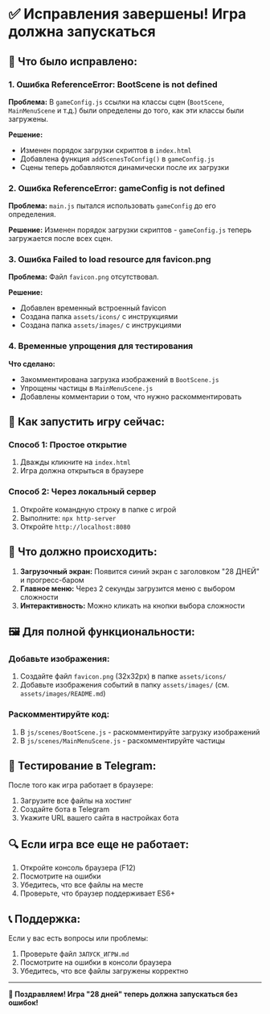 # ✅ Исправления завершены! Игра должна запускаться

## 🔧 Что было исправлено:

### 1. Ошибка ReferenceError: BootScene is not defined
**Проблема:** В `gameConfig.js` ссылки на классы сцен (`BootScene`, `MainMenuScene` и т.д.) были определены до того, как эти классы были загружены.

**Решение:** 
- Изменен порядок загрузки скриптов в `index.html`
- Добавлена функция `addScenesToConfig()` в `gameConfig.js`
- Сцены теперь добавляются динамически после их загрузки

### 2. Ошибка ReferenceError: gameConfig is not defined
**Проблема:** `main.js` пытался использовать `gameConfig` до его определения.

**Решение:** Изменен порядок загрузки скриптов - `gameConfig.js` теперь загружается после всех сцен.

### 3. Ошибка Failed to load resource для favicon.png
**Проблема:** Файл `favicon.png` отсутствовал.

**Решение:** 
- Добавлен временный встроенный favicon
- Создана папка `assets/icons/` с инструкциями
- Создана папка `assets/images/` с инструкциями

### 4. Временные упрощения для тестирования
**Что сделано:**
- Закомментирована загрузка изображений в `BootScene.js`
- Упрощены частицы в `MainMenuScene.js`
- Добавлены комментарии о том, что нужно раскомментировать

## 🚀 Как запустить игру сейчас:

### Способ 1: Простое открытие
1. Дважды кликните на `index.html`
2. Игра должна открыться в браузере

### Способ 2: Через локальный сервер
1. Откройте командную строку в папке с игрой
2. Выполните: `npx http-server`
3. Откройте `http://localhost:8080`

## 🎯 Что должно происходить:

1. **Загрузочный экран:** Появится синий экран с заголовком "28 ДНЕЙ" и прогресс-баром
2. **Главное меню:** Через 2 секунды загрузится меню с выбором сложности
3. **Интерактивность:** Можно кликать на кнопки выбора сложности

## 🖼️ Для полной функциональности:

### Добавьте изображения:
1. Создайте файл `favicon.png` (32x32px) в папке `assets/icons/`
2. Добавьте изображения событий в папку `assets/images/` (см. `assets/images/README.md`)

### Раскомментируйте код:
1. В `js/scenes/BootScene.js` - раскомментируйте загрузку изображений
2. В `js/scenes/MainMenuScene.js` - раскомментируйте частицы

## 📱 Тестирование в Telegram:

После того как игра работает в браузере:
1. Загрузите все файлы на хостинг
2. Создайте бота в Telegram
3. Укажите URL вашего сайта в настройках бота

## 🔍 Если игра все еще не работает:

1. Откройте консоль браузера (F12)
2. Посмотрите на ошибки
3. Убедитесь, что все файлы на месте
4. Проверьте, что браузер поддерживает ES6+

## 📞 Поддержка:

Если у вас есть вопросы или проблемы:
1. Проверьте файл `ЗАПУСК_ИГРЫ.md`
2. Посмотрите на ошибки в консоли браузера
3. Убедитесь, что все файлы загружены корректно

---

**🎉 Поздравляем! Игра "28 дней" теперь должна запускаться без ошибок!**
